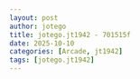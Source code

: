 ```yaml
---
layout: post
author: jotego
title: jotego.jt1942 - 701515f
date: 2025-10-10
categories: [Arcade, jt1942]
tags: [jotego.jt1942]
---
```


